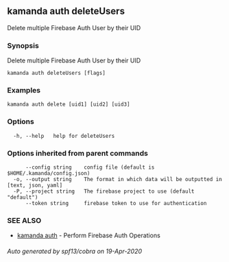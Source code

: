 ## kamanda auth deleteUsers

Delete multiple Firebase Auth User by their UID

### Synopsis

Delete multiple Firebase Auth User by their UID

```
kamanda auth deleteUsers [flags]
```

### Examples

```
kamanda auth delete [uid1] [uid2] [uid3]
```

### Options

```
  -h, --help   help for deleteUsers
```

### Options inherited from parent commands

```
      --config string    config file (default is $HOME/.kamanda/config.json)
  -o, --output string    The format in which data will be outputted in [text, json, yaml]
  -P, --project string   The firebase project to use (default "default")
      --token string     firebase token to use for authentication
```

### SEE ALSO

* [kamanda auth](kamanda_auth.md)	 - Perform Firebase Auth Operations

###### Auto generated by spf13/cobra on 19-Apr-2020
